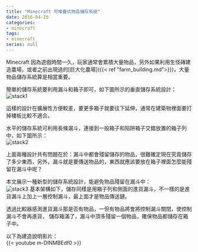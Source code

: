 ```yaml
---
title: "Minecraft 可堆疊式物品儲存系統"
date: 2016-04-20
categories:
- minecraft
tags:
- minecraft
series: null
---
```


Minecraft 因為遊戲時間一久，玩家通常會累積大量物品，另外如果利用生怪磚建造農場，或者之前出現過的[巨大化農場]({{< ref "farm_building.md">}})，大量物品儲存系統算是相當重要。  
<!--more-->
簡單的儲存系統要利用漏斗和箱子即可，如下圖所示的垂直儲存系統設計：  
![stack1](/images/minecraft/storage/stack1.png)

這樣的設計在擴展性方便較差，要更多箱子就要往下延伸，通常在建築物裡面要打掉樓板比較不適合。  

水平的儲存系統可利用長條漏斗，連接到一般箱子和陷阱箱子交錯放置的箱子列中，如下圖所示：  
![stack2](/images/minecraft/storage/stack2.png)

上面兩種設計共有問題在於：漏斗中都會殘留儲存的物品，很難確定現在究竟儲存了多少東西，另外，漏斗就是要傳送物品的，東西就應該要放在箱子裡面怎麼能殘留在漏斗中呢？  

本文展示一種新型的儲存系統設計，能避免物品殘留在漏斗中：  
![stack3](/images/minecraft/storage/stack3.png)
基本架構如下，儲存同樣是用箱子列和側面的進貨漏斗，不一樣的是進貨漏斗上加上一層控制漏斗，最上面才是物品傳送鏈。  

透過比較器感測進貨漏斗那是否有物品，一但有物品將會將控制漏斗關閉，使控制漏斗不會再進貨， 儲存箱滿了，漏斗中頂多殘留一個物品，確保物品都儲存在箱子中。  

以下為建造說明影片：  
{{< youtube m-DINMBEdf0 >}}